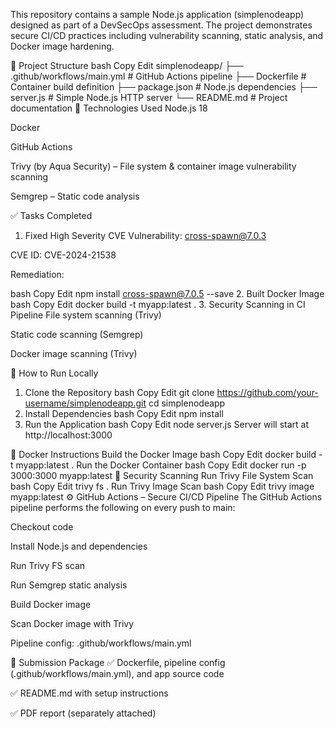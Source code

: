This repository contains a sample Node.js application (simplenodeapp) designed as part of a DevSecOps assessment. The project demonstrates secure CI/CD practices including vulnerability scanning, static analysis, and Docker image hardening.

📁 Project Structure
bash
Copy
Edit
simplenodeapp/
├── .github/workflows/main.yml    # GitHub Actions pipeline
├── Dockerfile                    # Container build definition
├── package.json                  # Node.js dependencies
├── server.js                     # Simple Node.js HTTP server
└── README.md                     # Project documentation
🧰 Technologies Used
Node.js 18

Docker

GitHub Actions

Trivy (by Aqua Security) – File system & container image vulnerability scanning

Semgrep – Static code analysis

✅ Tasks Completed
1. Fixed High Severity CVE
Vulnerability: cross-spawn@7.0.3

CVE ID: CVE-2024-21538

Remediation:

bash
Copy
Edit
npm install cross-spawn@7.0.5 --save
2. Built Docker Image
bash
Copy
Edit
docker build -t myapp:latest .
3. Security Scanning in CI Pipeline
File system scanning (Trivy)

Static code scanning (Semgrep)

Docker image scanning (Trivy)

🚀 How to Run Locally
1. Clone the Repository
bash
Copy
Edit
git clone https://github.com/your-username/simplenodeapp.git
cd simplenodeapp
2. Install Dependencies
bash
Copy
Edit
npm install
3. Run the Application
bash
Copy
Edit
node server.js
Server will start at http://localhost:3000

🐳 Docker Instructions
Build the Docker Image
bash
Copy
Edit
docker build -t myapp:latest .
Run the Docker Container
bash
Copy
Edit
docker run -p 3000:3000 myapp:latest
🔐 Security Scanning
Run Trivy File System Scan
bash
Copy
Edit
trivy fs .
Run Trivy Image Scan
bash
Copy
Edit
trivy image myapp:latest
⚙️ GitHub Actions – Secure CI/CD Pipeline
The GitHub Actions pipeline performs the following on every push to main:

Checkout code

Install Node.js and dependencies

Run Trivy FS scan

Run Semgrep static analysis

Build Docker image

Scan Docker image with Trivy

Pipeline config: .github/workflows/main.yml

📄 Submission Package
✅ Dockerfile, pipeline config (.github/workflows/main.yml), and app source code

✅ README.md with setup instructions

✅ PDF report (separately attached)

